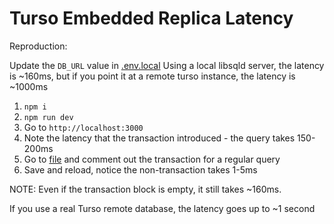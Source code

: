 # Turso Embedded Replica Latency

Reproduction:

Update the `DB_URL` value in [.env.local](.env.local)
Using a local libsqld server, the latency is ~160ms, but if you point it at a remote turso instance, the latency is ~1000ms

1. `npm i`
2. `npm run dev`
3. Go to `http://localhost:3000`
4. Note the latency that the transaction introduced - the query takes 150-200ms
5. Go to [file](/app//actions/index.js) and comment out the transaction for a regular query
6. Save and reload, notice the non-transaction takes 1-5ms

NOTE:
Even if the transaction block is empty, it still takes ~160ms.

If you use a real Turso remote database, the latency goes up to ~1 second
